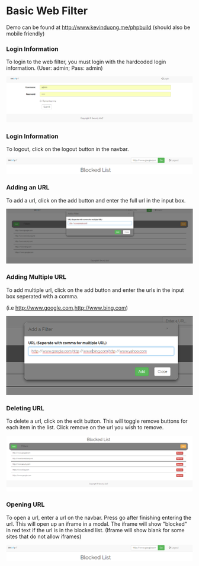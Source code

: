 Basic Web Filter
==============
Demo can be found at http://www.kevinduong.me/phpbuild  (should also be mobile friendly)

### Login Information ###
To login to the web filter, you must login with the hardcoded login information. (User: admin; Pass: admin)

![alt text](screenshots/login.png "Screenshot")

### Login Information ###
To logout, click on the logout button in the navbar.

![alt text](screenshots/openurl.png "Screenshot")

### Adding an URL ###
To add a url, click on the add button and enter the full url in the input box.

![alt text](screenshots/singleurl.png "Screenshot")

### Adding Multiple URL ###

To add multiple url, click on the add button and enter the urls in the input box seperated with a comma.


(i.e http://www.google.com,http://www.bing.com)

![alt text](screenshots/multipleurl.png "Screenshot")
### Deleting URL ###

To delete a url, click on the edit button. This will toggle remove buttons for each item in the list. Click remove on the url you wish to remove.


![alt text](screenshots/delete.png "Screenshot")

### Opening URL ###
To open a url, enter a url on the navbar. Press go after finishing entering the url. This will open up an iframe in a modal. The iframe will show "blocked" in red text if the url is in the blocked list. (Iframe will show blank for some sites that do not allow iframes)

![alt text](screenshots/openurl.png "Screenshot")
